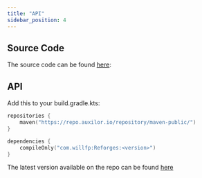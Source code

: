 ```yaml
---
title: "API"
sidebar_position: 4
---
```


## Source Code

The source code can be found [here](https://github.com/Auxilor/Reforges):

## API

Add this to your build.gradle.kts:

```kts
repositories {
    maven("https://repo.auxilor.io/repository/maven-public/")
}

dependencies {
    compileOnly("com.willfp:Reforges:<version>")
}
```

The latest version available on the repo can be found [here](https://github.com/Auxilor/Reforges/tags)
